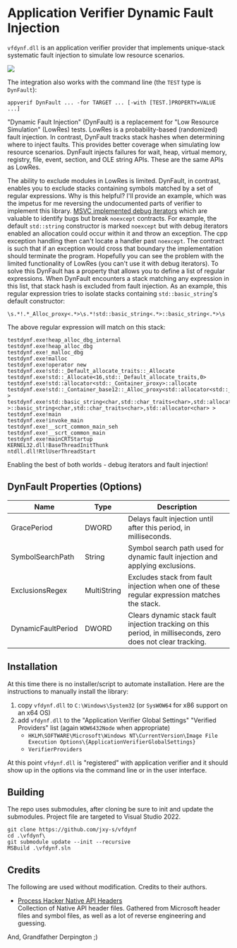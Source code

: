 # Application Verifier Dynamic Fault Injection

`vfdynf.dll` is an application verifier provider that implements 
unique-stack systematic fault injection to simulate low resource scenarios.

![](appvw.png)

The integration also works with the command line (the `TEST` type is `DynFault`):
```
appverif DynFault ... -for TARGET ... [-with [TEST.]PROPERTY=VALUE ...]
```

"Dynamic Fault Injection" (DynFault) is a replacement for "Low Resource Simulation" 
(LowRes) tests. LowRes is a probability-based (randomized) fault injection. 
In contrast, DynFault tracks stack hashes when determining where to inject faults. 
This provides better coverage when simulating low resource scenarios. DynFault 
injects failures for wait, heap, virtual memory, registry, file, event, section, 
and OLE string APIs. These are the same APIs as LowRes.

The ability to exclude modules in LowRes is limited. DynFault, in contrast, enables
you to exclude stacks containing symbols matched by a set of regular expressions. 
Why is this helpful? I'll provide an example, which was the impetus for me reversing 
the undocumented parts of verifier to implement this library. 
[MSVC implemented debug iterators][msvc.dbgit] which are valuable to identify bugs but 
break `noexcept` contracts. For example, the default `std::string` constructor is marked 
`noexcept` but with debug iterators enabled an allocation could occur within it and throw 
an exception. The cpp exception handling then can't locate a handler past `noexcept`. The 
contract is such that if an exception would cross that boundary the implementation should 
terminate the program. Hopefully you can see the problem with the limited functionality 
of LowRes (you can't use it with debug iterators). To solve this DynFault has a 
property that allows you to define a list of regular expressions. When DynFault encounters 
a stack matching any expression in this list, that stack hash is excluded from fault 
injection. As an example, this regular expression tries to isolate stacks containing 
`std::basic_string`'s default constructor:

```
\s.*!.*_Alloc_proxy<.*>\s.*!std::basic_string<.*>::basic_string<.*>\s
```

The above regular expression will match on this stack:

```
testdynf.exe!heap_alloc_dbg_internal
testdynf.exe!heap_alloc_dbg
testdynf.exe!_malloc_dbg
testdynf.exe!malloc
testdynf.exe!operator new
testdynf.exe!std::_Default_allocate_traits::_Allocate
testdynf.exe!std::_Allocate<16,std::_Default_allocate_traits,0>
testdynf.exe!std::allocator<std::_Container_proxy>::allocate
testdynf.exe!std::_Container_base12::_Alloc_proxy<std::allocator<std::_Container_proxy> >
testdynf.exe!std::basic_string<char,std::char_traits<char>,std::allocator<char> >::basic_string<char,std::char_traits<char>,std::allocator<char> >
testdynf.exe!main
testdynf.exe!invoke_main
testdynf.exe!__scrt_common_main_seh
testdynf.exe!__scrt_common_main
testdynf.exe!mainCRTStartup
KERNEL32.dll!BaseThreadInitThunk
ntdll.dll!RtlUserThreadStart
```

Enabling the best of both worlds - debug iterators and fault injection!

## DynFault Properties (Options)

| Name               | Type        | Description |
| ----               | ----        | ----------- |
| GracePeriod        | DWORD       | Delays fault injection until after this period, in milliseconds. |
| SymbolSearchPath   | String      | Symbol search path used for dynamic fault injection and applying exclusions. |
| ExclusionsRegex    | MultiString | Excludes stack from fault injection when one of these regular expression matches the stack. |
| DynamicFaultPeriod | DWORD | Clears dynamic stack fault injection tracking on this period, in milliseconds, zero does not clear tracking. |

## Installation

At this time there is no installer/script to automate installation. Here are the instructions to 
manually install the library:

1. copy `vfdynf.dll` to `C:\Windows\System32` (or `SysWOW64` for x86 support on an x64 OS)
2. add `vfdynf.dll` to the "Application Verifier Global Settings" "Verified Providers" list (again `WOW6432Node` when appropriate)
    - `HKLM\SOFTWARE\Microsoft\Windows NT\CurrentVersion\Image File Execution Options\{ApplicationVerifierGlobalSettings}`
    - `VerifierProviders`

At this point `vfdynf.dll` is "registered" with application verifier and it should show up in the options 
via the command line or in the user interface.

## Building

The repo uses submodules, after cloning be sure to init and update the submodules. 
Project file are targeted to Visual Studio 2022.

```
git clone https://github.com/jxy-s/vfdynf
cd .\vfdynf\
git submodule update --init --recursive
MSBuild .\vfdynf.sln
```

## Credits

The following are used without modification. Credits to their authors.

- [Process Hacker Native API Headers][github.phnt]   
Collection of Native API header files. Gathered from Microsoft header files and 
symbol files, as well as a lot of reverse engineering and guessing.

[//]: # (Hyperlink IDs)
[github.phnt]: https://github.com/processhacker/phnt
[msvc.dbgit]: https://docs.microsoft.com/en-us/cpp/standard-library/debug-iterator-support?view=msvc-170

And, Grandfather Derpington ;)